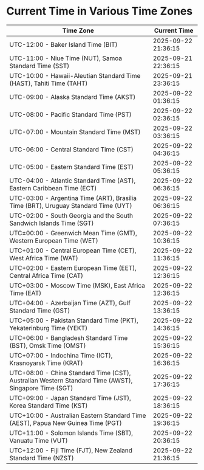 # Current Time in Various Time Zones

| Time Zone | Current Time |
|-----------|--------------|
| UTC-12:00 - Baker Island Time (BIT) | 2025-09-22 21:36:15 |
| UTC-11:00 - Niue Time (NUT), Samoa Standard Time (SST) | 2025-09-21 22:36:15 |
| UTC-10:00 - Hawaii-Aleutian Standard Time (HAST), Tahiti Time (TAHT) | 2025-09-21 23:36:15 |
| UTC-09:00 - Alaska Standard Time (AKST) | 2025-09-22 01:36:15 |
| UTC-08:00 - Pacific Standard Time (PST) | 2025-09-22 02:36:15 |
| UTC-07:00 - Mountain Standard Time (MST) | 2025-09-22 03:36:15 |
| UTC-06:00 - Central Standard Time (CST) | 2025-09-22 04:36:15 |
| UTC-05:00 - Eastern Standard Time (EST) | 2025-09-22 05:36:15 |
| UTC-04:00 - Atlantic Standard Time (AST), Eastern Caribbean Time (ECT) | 2025-09-22 06:36:15 |
| UTC-03:00 - Argentina Time (ART), Brasília Time (BRT), Uruguay Standard Time (UYT) | 2025-09-22 06:36:15 |
| UTC-02:00 - South Georgia and the South Sandwich Islands Time (SGT) | 2025-09-22 07:36:15 |
| UTC±00:00 - Greenwich Mean Time (GMT), Western European Time (WET) | 2025-09-22 10:36:15 |
| UTC+01:00 - Central European Time (CET), West Africa Time (WAT) | 2025-09-22 11:36:15 |
| UTC+02:00 - Eastern European Time (EET), Central Africa Time (CAT) | 2025-09-22 12:36:15 |
| UTC+03:00 - Moscow Time (MSK), East Africa Time (EAT) | 2025-09-22 12:36:15 |
| UTC+04:00 - Azerbaijan Time (AZT), Gulf Standard Time (GST) | 2025-09-22 13:36:15 |
| UTC+05:00 - Pakistan Standard Time (PKT), Yekaterinburg Time (YEKT) | 2025-09-22 14:36:15 |
| UTC+06:00 - Bangladesh Standard Time (BST), Omsk Time (OMST) | 2025-09-22 15:36:15 |
| UTC+07:00 - Indochina Time (ICT), Krasnoyarsk Time (KRAT) | 2025-09-22 16:36:15 |
| UTC+08:00 - China Standard Time (CST), Australian Western Standard Time (AWST), Singapore Time (SGT) | 2025-09-22 17:36:15 |
| UTC+09:00 - Japan Standard Time (JST), Korea Standard Time (KST) | 2025-09-22 18:36:15 |
| UTC+10:00 - Australian Eastern Standard Time (AEST), Papua New Guinea Time (PGT) | 2025-09-22 19:36:15 |
| UTC+11:00 - Solomon Islands Time (SBT), Vanuatu Time (VUT) | 2025-09-22 20:36:15 |
| UTC+12:00 - Fiji Time (FJT), New Zealand Standard Time (NZST) | 2025-09-22 21:36:15 |
